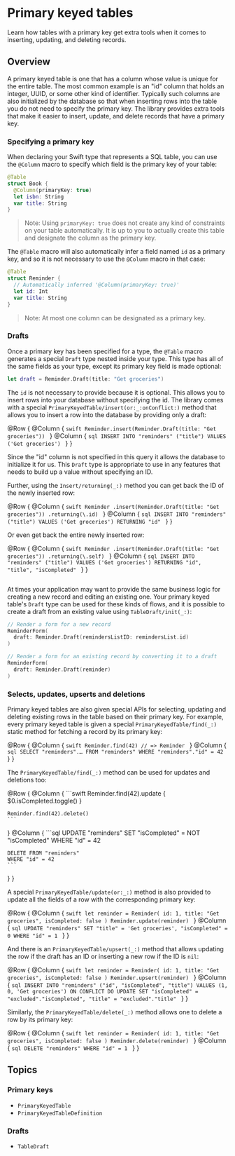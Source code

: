 # Primary keyed tables

Learn how tables with a primary key get extra tools when it comes to inserting, updating, and
deleting records.

## Overview

A primary keyed table is one that has a column whose value is unique for the entire table. The most
common example is an "id" column that holds an integer, UUID, or some other kind of identifier.
Typically such columns are also initialized by the database so that when inserting rows into the
table you do not need to specify the primary key. The library provides extra tools that make it
easier to insert, update, and delete records that have a primary key.

### Specifying a primary key

When declaring your Swift type that represents a SQL table, you can use the `@Column` macro to
specify which field is the primary key of your table:

```swift
@Table
struct Book {
  @Column(primaryKey: true)
  let isbn: String
  var title: String
}
```

> Note: Using `primaryKey: true` does not create any kind of constraints on your table
> automatically. It is up to you to actually create this table and designate the column as the
> primary key.

The `@Table` macro will also automatically infer a field named `id` as a primary key, and so it is
not necessary to use the `@Column` macro in that case:

```swift
@Table
struct Reminder {
  // Automatically inferred '@Column(primaryKey: true)'
  let id: Int
  var title: String
}
```

> Note: At most one column can be designated as a primary key.

### Drafts

Once a primary key has been specified for a type, the `@Table` macro generates a special `Draft`
type nested inside your type. This type has all of the same fields as your type, except its primary
key field is made optional:

```swift
let draft = Reminder.Draft(title: "Get groceries")
```

The `id` is not necessary to provide because it is optional. This allows you to insert rows into
your database without specifying the id. The library comes with a special
``PrimaryKeyedTable/insert(or:_:onConflict:)`` method that allows you to insert a row
into the database by providing only a draft:

@Row {
  @Column {
    ```swift
    Reminder.insert(Reminder.Draft(title: "Get groceries"))
    ```
  }
  @Column {
    ```sql
    INSERT INTO "reminders"
      ("title")
    VALUES
      ('Get groceries')
    ```
  }
}

Since the "id" column is not specified in this query it allows the database to initialize it for us.
This `Draft` type is appropriate to use in any features that needs to build up a value without
specifying an ID.

Further, using the ``Insert/returning(_:)`` method you can get back the ID of the newly inserted
row:

@Row {
  @Column {
    ```swift
    Reminder
      .insert(Reminder.Draft(title: "Get groceries"))
      .returning(\.id)
    ```
  }
  @Column {
    ```sql
    INSERT INTO "reminders"
      ("title")
    VALUES
      ('Get groceries')
    RETURNING
      "id"
    ```
  }
}

Or even get back the entire newly inserted row:

@Row {
  @Column {
    ```swift
    Reminder
      .insert(Reminder.Draft(title: "Get groceries"))
      .returning(\.self)
    ```
  }
  @Column {
    ```sql
    INSERT INTO "reminders"
      ("title")
    VALUES
      ('Get groceries')
    RETURNING
      "id", "title", "isCompleted"
    ```
  }
}
```swift
```

At times your application may want to provide the same business logic for creating a new record and
editing an existing one. Your primary keyed table's `Draft` type can be used for these kinds of
flows, and it is possible to create a draft from an existing value using ``TableDraft/init(_:)``:

```swift
// Render a form for a new record
ReminderForm(
  draft: Reminder.Draft(remindersListID: remindersList.id)
)

// Render a form for an existing record by converting it to a draft
ReminderForm(
  draft: Reminder.Draft(reminder)
)
```

### Selects, updates, upserts and deletions

Primary keyed tables are also given special APIs for selecting, updating and deleting existing rows
in the table based on their primary key. For example, every primary keyed table is given a special
``PrimaryKeyedTable/find(_:)`` static method for fetching a record by its primary key:

@Row {
  @Column {
    ```swift
    Reminder.find(42)
    // => Reminder
    ```
  }
  @Column {
    ```sql
    SELECT "reminders".…
    FROM "reminders"
    WHERE "reminders"."id" = 42
    ```
  }
}

The ``PrimaryKeyedTable/find(_:)`` method can be used for updates and deletions too:

@Row {
  @Column {
    ```swift
    Reminder.find(42).update {
      $0.isCompleted.toggle()
    }

    Reminder.find(42).delete()
    ```
  }
  @Column {
    ```sql
    UPDATE "reminders"
    SET "isCompleted" = NOT "isCompleted"
    WHERE "id" = 42

    DELETE FROM "reminders"
    WHERE "id" = 42
    ```
  }
}


A special ``PrimaryKeyedTable/update(or:_:)`` method is also provided to update all the fields of a
row with the corresponding primary key:

@Row {
  @Column {
    ```swift
    let reminder = Reminder(
      id: 1,
      title: "Get groceries",
      isCompleted: false
    )
    Reminder.update(reminder)
    ```
  }
  @Column {
    ```sql
    UPDATE "reminders" SET
      "title" = 'Get groceries',
      "isCompleted" = 0
    WHERE "id" = 1
    ```
  }
}

And there is an ``PrimaryKeyedTable/upsert(_:)`` method that allows updating the row if the
draft has an ID or inserting a new row if the ID is `nil`:

@Row {
  @Column {
    ```swift
    let reminder = Reminder(
      id: 1,
      title: "Get groceries",
      isCompleted: false
    )
    Reminder.upsert(reminder)
    ```
  }
  @Column {
    ```sql
    INSERT INTO "reminders"
    ("id", "isCompleted", "title")
    VALUES
    (1, 0, 'Get groceries')
    ON CONFLICT DO UPDATE SET
      "isCompleted" =
        "excluded"."isCompleted",
      "title" = "excluded"."title"
    ```
  }
}

Similarly, the ``PrimaryKeyedTable/delete(_:)`` method allows one to delete a row by its primary
key:

@Row {
  @Column {
    ```swift
    let reminder = Reminder(
      id: 1,
      title: "Get groceries",
      isCompleted: false
    )
    Reminder.delete(reminder)
    ```
  }
  @Column {
    ```sql
    DELETE "reminders"
    WHERE "id" = 1
    ```
  }
}

## Topics

### Primary keys

- ``PrimaryKeyedTable``
- ``PrimaryKeyedTableDefinition``

### Drafts

- ``TableDraft``
